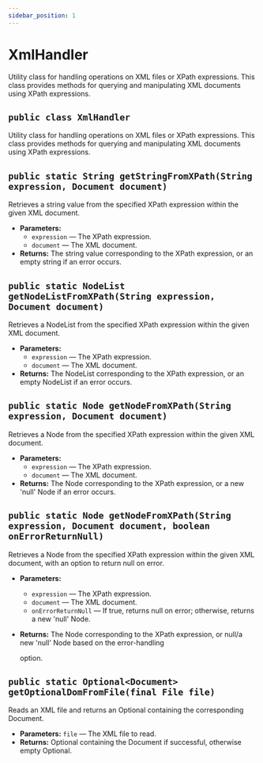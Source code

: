 ```yaml
---
sidebar_position: 1
---
```


# XmlHandler

Utility class for handling operations on XML files or XPath expressions. This class provides methods for querying and manipulating XML documents using XPath expressions.

## `public class XmlHandler`

Utility class for handling operations on XML files or XPath expressions. This class provides methods for querying and manipulating XML documents using XPath expressions.

## `public static String getStringFromXPath(String expression, Document document)`

Retrieves a string value from the specified XPath expression within the given XML document.

 * **Parameters:**
   * `expression` — The XPath expression.
   * `document` — The XML document.
 * **Returns:** The string value corresponding to the XPath expression, or an empty string if an error occurs.

## `public static NodeList getNodeListFromXPath(String expression, Document document)`

Retrieves a NodeList from the specified XPath expression within the given XML document.

 * **Parameters:**
   * `expression` — The XPath expression.
   * `document` — The XML document.
 * **Returns:** The NodeList corresponding to the XPath expression, or an empty NodeList if an error occurs.

## `public static Node getNodeFromXPath(String expression, Document document)`

Retrieves a Node from the specified XPath expression within the given XML document.

 * **Parameters:**
   * `expression` — The XPath expression.
   * `document` — The XML document.
 * **Returns:** The Node corresponding to the XPath expression, or a new 'null' Node if an error occurs.

## `public static Node getNodeFromXPath(String expression, Document document, boolean onErrorReturnNull)`

Retrieves a Node from the specified XPath expression within the given XML document, with an option to return null on error.

 * **Parameters:**
   * `expression` — The XPath expression.
   * `document` — The XML document.
   * `onErrorReturnNull` — If true, returns null on error; otherwise, returns a new 'null' Node.
 * **Returns:** The Node corresponding to the XPath expression, or null/a new 'null' Node based on the error-handling

     option.

## `public static Optional<Document> getOptionalDomFromFile(final File file)`

Reads an XML file and returns an Optional containing the corresponding Document.

 * **Parameters:** `file` — The XML file to read.
 * **Returns:** Optional containing the Document if successful, otherwise empty Optional.

